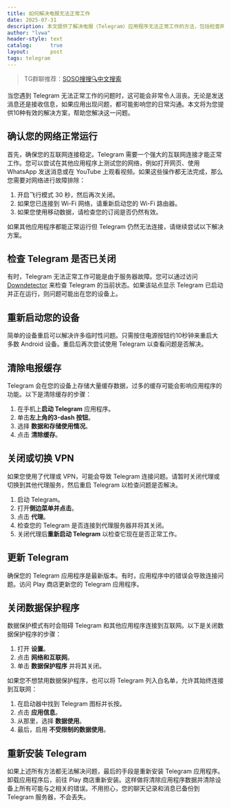 ```yaml
---
title: 如何解决电报无法正常工作
date: 2025-07-31
description: 本文提供了解决电报（Telegram）应用程序无法正常工作的方法，包括检查网络连接、重启设备、清除缓存等实用步骤。
author: "lvwa"
header-style: text
catalog:      true
layout:       post
tags: telegram
---
```


>TG群聊推荐：[SOSO搜搜🔍中文搜索](https://t.me/lvwapro)

当您遇到 Telegram 无法正常工作的问题时，这可能会非常令人沮丧。无论是发送消息还是接收信息，如果应用出现问题，都可能影响您的日常沟通。本文将为您提供10种有效的解决方案，帮助您解决这一问题。

## 确认您的网络正常运行

首先，确保您的互联网连接稳定。Telegram 需要一个强大的互联网连接才能正常工作。您可以尝试在其他应用程序上测试您的网络，例如打开网页、使用 WhatsApp 发送消息或在 YouTube 上观看视频。如果这些操作都无法完成，那么您需要对网络进行故障排除：

1. 开启飞行模式 30 秒，然后再次关闭。
2. 如果您已连接到 Wi-Fi 网络，请重新启动您的 Wi-Fi 路由器。
3. 如果您使用移动数据，请检查您的订阅是否仍然有效。

如果其他应用程序都能正常运行但 Telegram 仍然无法连接，请继续尝试以下解决方案。

## 检查 Telegram 是否已关闭

有时，Telegram 无法正常工作可能是由于服务器故障。您可以通过访问 [Downdetector](https://downdetector.com/status/telegram/) 来检查 Telegram 的当前状态。如果该站点显示 Telegram 已启动并正在运行，则问题可能出在您的设备上。

## 重新启动您的设备

简单的设备重启可以解决许多临时性问题。只需按住电源按钮约10秒钟来重启大多数 Android 设备。重启后再次尝试使用 Telegram 以查看问题是否解决。

## 清除电报缓存

Telegram 会在您的设备上存储大量缓存数据，过多的缓存可能会影响应用程序的功能。以下是清除缓存的步骤：

1. 在手机上**启动 Telegram** 应用程序。
2. 单击**左上角的3-dash 按钮**。
3. 选择 **数据和存储使用情况**。
4. 点击 **清除缓存**。

## 关闭或切换 VPN

如果您使用了代理或 VPN，可能会导致 Telegram 连接问题。请暂时关闭代理或切换到其他代理服务，然后重启 Telegram 以检查问题是否解决。

1. 启动 Telegram。
2. 打开**侧边菜单并点击**。
3. 点击 **代理**。
4. 检查您的 Telegram 是否连接到代理服务器并将其关闭。
5. 关闭代理后**重新启动 Telegram** 以检查它现在是否正常工作。

## 更新 Telegram

确保您的 Telegram 应用程序是最新版本。有时，应用程序中的错误会导致连接问题。访问 Play 商店更新您的 Telegram 应用程序。

## 关闭数据保护程序

数据保护模式有时会阻碍 Telegram 和其他应用程序连接到互联网。以下是关闭数据保护程序的步骤：

1. 打开 **设置**。
2. 点击 **网络和互联网**。
3. 单击 **数据保护程序** 并将其关闭。

如果您不想禁用数据保护程序，也可以将 Telegram 列入白名单，允许其始终连接到互联网：

1. 在启动器中找到 Telegram 图标并长按。
2. 点击 **应用信息**。
3. 从那里，选择 **数据使用**。
4. 最后，启用 **不受限制的数据使用**。

## 重新安装 Telegram

如果上述所有方法都无法解决问题，最后的手段是重新安装 Telegram 应用程序。卸载应用程序后，前往 Play 商店重新安装。这样做将清除应用程序数据并清除设备上所有可能与之相关的错误。不用担心，您的聊天记录和消息已备份到 Telegram 服务器，不会丢失。